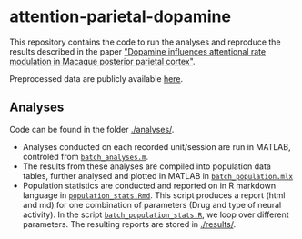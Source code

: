 # attention-parietal-dopamine

This repository contains the code to run the analyses and reproduce the results described in the paper ["Dopamine influences attentional rate modulation in Macaque posterior parietal cortex"](https://www.biorxiv.org/content/10.1101/2020.05.15.097675v1).

Preprocessed data are publicly available [here](https://gin.g-node.org/jochemvankempen/Thiele-attention-gratc-LIP-pipette).

## Analyses
Code can be found in the folder [./analyses/](https://gitlab.com/JvK/attention-parietal-dopamine/-/tree/master/analyses). 
- Analyses conducted on each recorded unit/session are run in MATLAB, controled from [`batch_analyses.m`](https://gitlab.com/JvK/attention-parietal-dopamine/-/blob/master/analyses/batch_analyses.m).
- The results from these analyses are compiled into population data tables, further analysed and plotted in MATLAB in [`batch_population.mlx`](https://gitlab.com/JvK/attention-parietal-dopamine/-/blob/master/analyses/batch_population.mlx)
- Population statistics are conducted and reported on in R markdown language in [`population_stats.Rmd`](https://gitlab.com/JvK/attention-parietal-dopamine/-/blob/master/analyses/population_stats.Rmd). This script produces a report (html and md) for one combination of parameters (Drug and type of neural activity). In the script [`batch_population_stats.R`](https://gitlab.com/JvK/attention-parietal-dopamine/-/blob/master/analyses/batch_population_stats.R), we loop over different parameters. The resulting reports are stored in [./results/](https://gitlab.com/JvK/attention-parietal-dopamine/-/tree/master/results). 



